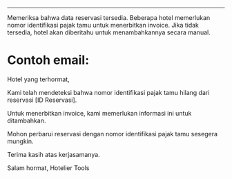 ---

Memeriksa bahwa data reservasi tersedia.
Beberapa hotel memerlukan nomor identifikasi pajak tamu untuk menerbitkan invoice.
Jika tidak tersedia, hotel akan diberitahu untuk menambahkannya secara manual.

# Contoh email:

Hotel yang terhormat,

Kami telah mendeteksi bahwa nomor identifikasi pajak tamu hilang dari reservasi [ID Reservasi].

Untuk menerbitkan invoice, kami memerlukan informasi ini untuk ditambahkan.

Mohon perbarui reservasi dengan nomor identifikasi pajak tamu sesegera mungkin.

Terima kasih atas kerjasamanya.

Salam hormat,
Hotelier Tools
